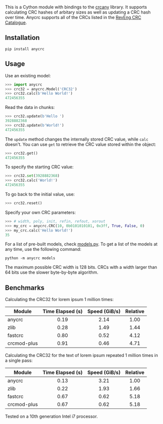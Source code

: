 This is a Cython module with bindings to the [crcany](https://github.com/madler/crcany) library. It supports calculating CRC hashes of arbitary sizes as well as updating a CRC hash over time. Anycrc supports all of the CRCs listed in the [RevEng CRC Catalogue](https://reveng.sourceforge.io/crc-catalogue/all.htm).

## Installation

`pip install anycrc`

## Usage

Use an existing model:

```python
>>> import anycrc
>>> crc32 = anycrc.Model('CRC32')
>>> crc32.calc(b'Hello World!')
472456355
```

Read the data in chunks:

```python
>>> crc32.update(b'Hello ')
3928882368
>>> crc32.update(b'World!')
472456355
```

The `update` method changes the internally stored CRC value, while `calc` doesn't. You can use `get` to retrieve the CRC value stored within the object:

```python
>>> crc32.get()
472456355
```

To specify the starting CRC value:

```python
>>> crc32.set(3928882368)
>>> crc32.calc('World!')
472456355
```

To go back to the initial value, use:

```python
>>> crc32.reset()
```

Specify your own CRC parameters:

```python
>>> # width, poly, init, refin, refout, xorout
>>> my_crc = anycrc.CRC(10, 0b0101010101, 0x3ff, True, False, 0)
>>> my_crc.calc('Hello World!')
35
```

For a list of pre-built models, check [models.py](https://github.com/marzooqy/anycrc/blob/main/src/anycrc/models.py). To get a list of the models at any time, use the following command:

`python -m anycrc models`

The maximum possible CRC width is 128 bits. CRCs with a width larger than 64 bits use the slower byte-by-byte algorithm.

## Benchmarks

Calculating the CRC32 for lorem ipsum 1 million times:

| Module | Time Elapsed (s) | Speed (GiB/s) | Relative |
|---|:-:|:-:|:-:|
| anycrc | 0.19 | 2.14 | 1.00 |
| zlib | 0.28 | 1.49 | 1.44 |
| fastcrc | 0.80 | 0.52 | 4.12 |
| crcmod-plus | 0.91 | 0.46 | 4.71 |

Calculating the CRC32 for the text of lorem ipsum repeated 1 million times in a single pass:

| Module | Time Elapsed (s) | Speed (GiB/s) | Relative |
|---|:-:|:-:|:-:|
| anycrc | 0.13 | 3.21 | 1.00 |
| zlib | 0.22 | 1.93 | 1.66 |
| fastcrc | 0.67 | 0.62 | 5.18 |
| crcmod-plus | 0.67 | 0.62 | 5.18 |

Tested on a 10th generation Intel i7 processor.
